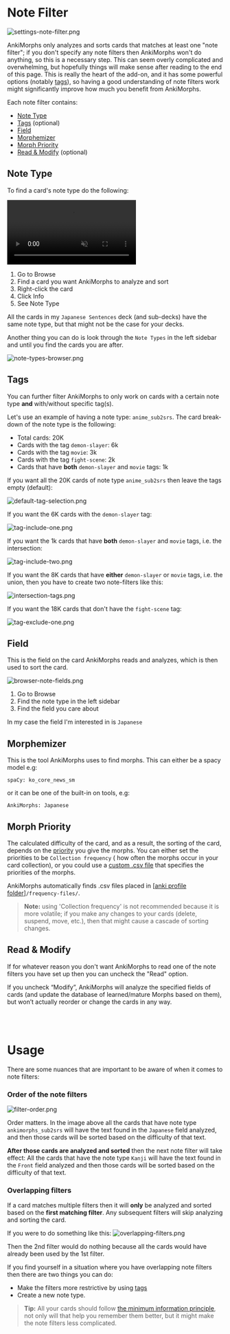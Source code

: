 # Note Filter

![settings-note-filter.png](../../../img/settings-note-filter.png)

AnkiMorphs only analyzes and sorts cards that matches at least one "note filter"; if you don't specify any note filters
then AnkiMorphs won't do anything, so this is a necessary step. This can seem overly complicated and overwhelming, but
hopefully things will make sense after reading to the end of this page. This is really the heart of the add-on, and it
has some powerful options (notably [tags](note-filter.md#tags)), so having a good understanding of note filters work
might significantly improve how much you benefit from AnkiMorphs.

Each note filter contains:

* [Note Type](note-filter.md#note-type)
* [Tags](note-filter.md#tags) (optional)
* [Field](note-filter.md#field)
* [Morphemizer](note-filter.md#morphemizer)
* [Morph Priority](note-filter.md#morph-priority)
* [Read & Modify](note-filter.md#read--modify) (optional)

## Note Type

To find a card's note type do the following:

<video autoplay loop muted controls>
    <source src="../../../img/note-type.mp4" type="video/mp4">
</video>

1. Go to Browse
2. Find a card you want AnkiMorphs to analyze and sort
3. Right-click the card
4. Click Info
5. See Note Type

All the cards in my `Japanese Sentences` deck (and sub-decks) have the same note type, but that might not be the case
for your decks.

Another thing you can do is look through the `Note Types` in the left sidebar and until you find the cards you are
after.

![note-types-browser.png](../../../img/note-types-browser.png)

## Tags

You can further filter AnkiMorphs to only work on cards with a certain note type **and** with/without specific tag(s).

Let's use an example of having a note type: `anime_sub2srs`. The card break-down of the note type is the following:

- Total cards: 20K
- Cards with the tag `demon-slayer`: 6k
- Cards with the tag `movie`: 3k
- Cards with the tag `fight-scene`: 2k
- Cards that have **both** `demon-slayer` and `movie` tags: 1k

If you want all the 20K cards of note type `anime_sub2srs` then leave the tags empty (default):

![default-tag-selection.png](../../../img/default-tag-selection.png)

If you want the 6K cards with the `demon-slayer` tag:

![tag-include-one.png](../../../img/tag-include-one.png)

If you want the 1k cards that have **both** `demon-slayer` and `movie` tags, i.e. the intersection:

![tag-include-two.png](../../../img/tag-include-two.png)

If you want the 8K cards that have **either** `demon-slayer` or `movie` tags, i.e. the union, then you have to create
two note-filters like this:

![intersection-tags.png](../../../img/intersection-tags.png)

If you want the 18K cards that don't have the `fight-scene` tag:

![tag-exclude-one.png](../../../img/tag-exclude-one.png)

## Field

This is the field on the card AnkiMorphs reads and analyzes, which is then used to sort the card.

![browser-note-fields.png](../../../img/browser-note-fields.png)

1. Go to Browse
2. Find the note type in the left sidebar
3. Find the field you care about

In my case the field I'm interested in is `Japanese`

## Morphemizer

This is the tool AnkiMorphs uses to find morphs. This can either be a spacy model e.g:
```
spaCy: ko_core_news_sm
 ```
or it can be one of the built-in on tools, e.g:
```
AnkiMorphs: Japanese
```

## Morph Priority

The calculated difficulty of the card, and as a result, the sorting of the card, depends on
the [priority](../prioritizing.md) you give the morphs. You can either set the priorities to be `Collection frequency` (
how often the morphs occur in your card collection), or you could use
a [custom .csv file](../prioritizing.md#frequencycsv) that specifies the priorities of the
morphs.

AnkiMorphs automatically finds .csv files placed
in [[anki profile folder](../../glossary.md#profile-folder)]`/frequency-files/`.

> **Note:** using 'Collection frequency' is not recommended because it is more volatile; if you make any changes to your
> cards (delete, suspend, move, etc.), then that might cause a cascade of sorting changes.

## Read & Modify

If for whatever reason you don't want AnkiMorphs to read one of the note filters you have set up then you
can uncheck the "Read" option.

If you uncheck “Modify”, AnkiMorphs will analyze the
specified fields of cards (and update the database of learned/mature Morphs based on them), but won’t actually reorder
or change the cards in any way.

<br>
<br>

# Usage

There are some nuances that are important to be aware of when it comes to note filters:

### Order of the note filters

![filter-order.png](../../../img/filter-order.png)

Order matters. In the image above all the cards that have note type `ankimorphs_sub2srs` will have the text found in
the `Japanese` field analyzed, and then those cards will be sorted based on
the difficulty of that text.

**After those cards are analyzed and sorted** then the next note filter will take effect: All the cards that have the
note type `Kanji` will have the text found in the `Front` field analyzed and then those cards will be sorted based on
the difficulty of that text.

### Overlapping filters

If a card matches multiple filters then it will **only** be analyzed and sorted based on the **first matching filter**.
Any subsequent filters will skip analyzing and sorting the card.

If you were to do something like this:
![overlapping-filters.png](../../../img/overlapping-filters.png)

Then the 2nd filter would do nothing because all the cards would have already been used by the 1st filter.

If you find yourself in a situation where you have overlapping note filters then there are two things you can do:

- Make the filters more restrictive by using [tags](#tags)
- Create a new note type.

> **Tip:** All your cards should
> follow [the minimum information principle](https://supermemo.guru/wiki/Minimum_information_principle), not only will
> that help you remember them better, but it might make the note filters less complicated.